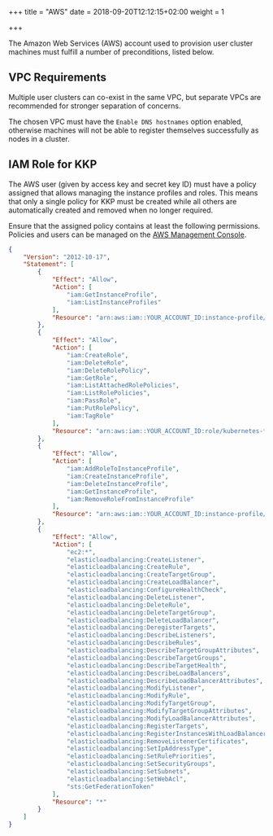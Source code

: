 +++
title = "AWS"
date = 2018-09-20T12:12:15+02:00
weight = 1

+++

The Amazon Web Services (AWS) account used to provision user cluster machines must fulfill a number of preconditions, listed below.

## VPC Requirements

Multiple user clusters can co-exist in the same VPC, but separate VPCs are recommended for stronger separation of concerns.

The chosen VPC must have the `Enable DNS hostnames` option enabled, otherwise machines will not be able to register themselves successfully as nodes in a cluster.

## IAM Role for KKP

The AWS user (given by access key and secret key ID) must have a policy assigned that allows managing the instance profiles and roles. This means that only a single policy for KKP must be created while all others are automatically created and removed when no longer required.

Ensure that the assigned policy contains at least the following permissions. Policies and users can be managed on the [AWS Management Console](https://eu-central-1.console.aws.amazon.com/iamv2/home?region=eu-central-1#/policies).

```json
{
    "Version": "2012-10-17",
    "Statement": [
        {
            "Effect": "Allow",
            "Action": [
                "iam:GetInstanceProfile",
                "iam:ListInstanceProfiles"
            ],
            "Resource": "arn:aws:iam::YOUR_ACCOUNT_ID:instance-profile/*"
        },
        {
            "Effect": "Allow",
            "Action": [
                "iam:CreateRole",
                "iam:DeleteRole",
                "iam:DeleteRolePolicy",
                "iam:GetRole",
                "iam:ListAttachedRolePolicies",
                "iam:ListRolePolicies",
                "iam:PassRole",
                "iam:PutRolePolicy",
                "iam:TagRole"
            ],
            "Resource": "arn:aws:iam::YOUR_ACCOUNT_ID:role/kubernetes-*"
        },
        {
            "Effect": "Allow",
            "Action": [
                "iam:AddRoleToInstanceProfile",
                "iam:CreateInstanceProfile",
                "iam:DeleteInstanceProfile",
                "iam:GetInstanceProfile",
                "iam:RemoveRoleFromInstanceProfile"
            ],
            "Resource": "arn:aws:iam::YOUR_ACCOUNT_ID:instance-profile/kubernetes-*"
        },
        {
            "Effect": "Allow",
            "Action": [
                "ec2:*",
                "elasticloadbalancing:CreateListener",
                "elasticloadbalancing:CreateRule",
                "elasticloadbalancing:CreateTargetGroup",
                "elasticloadbalancing:CreateLoadBalancer",
                "elasticloadbalancing:ConfigureHealthCheck",
                "elasticloadbalancing:DeleteListener",
                "elasticloadbalancing:DeleteRule",
                "elasticloadbalancing:DeleteTargetGroup",
                "elasticloadbalancing:DeleteLoadBalancer",
                "elasticloadbalancing:DeregisterTargets",
                "elasticloadbalancing:DescribeListeners",
                "elasticloadbalancing:DescribeRules",
                "elasticloadbalancing:DescribeTargetGroupAttributes",
                "elasticloadbalancing:DescribeTargetGroups",
                "elasticloadbalancing:DescribeTargetHealth",
                "elasticloadbalancing:DescribeLoadBalancers",
                "elasticloadbalancing:DescribeLoadBalancerAttributes",
                "elasticloadbalancing:ModifyListener",
                "elasticloadbalancing:ModifyRule",
                "elasticloadbalancing:ModifyTargetGroup",
                "elasticloadbalancing:ModifyTargetGroupAttributes",
                "elasticloadbalancing:ModifyLoadBalancerAttributes",
                "elasticloadbalancing:RegisterTargets",
                "elasticloadbalancing:RegisterInstancesWithLoadBalancer",
                "elasticloadbalancing:RemoveListenerCertificates",
                "elasticloadbalancing:SetIpAddressType",
                "elasticloadbalancing:SetRulePriorities",
                "elasticloadbalancing:SetSecurityGroups",
                "elasticloadbalancing:SetSubnets",
                "elasticloadbalancing:SetWebAcl",
                "sts:GetFederationToken"
            ],
            "Resource": "*"
        }
    ]
}
```
